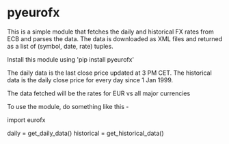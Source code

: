 pyeurofx
=============

This is a simple module that fetches the daily and historical FX rates from ECB and parses the data.
The data is downloaded as XML files and returned as a list of (symbol, date, rate) tuples.

Install this module using 'pip install pyeurofx'

The daily data is the last close price updated at 3 PM CET. The historical data is the daily close
price for every day since 1 Jan 1999.

The data fetched will be the rates for EUR vs all major currencies

To use the module, do something like this - 

import eurofx

daily = get_daily_data()
historical = get_historical_data()

